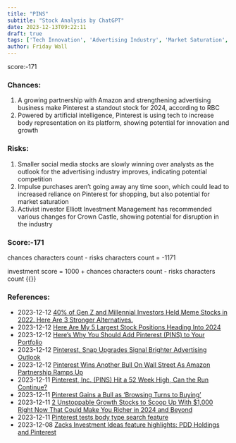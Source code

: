 ```yaml
---
title: "PINS"
subtitle: "Stock Analysis by ChatGPT"
date: 2023-12-13T09:22:11
draft: true
tags: ['Tech Innovation', 'Advertising Industry', 'Market Saturation', 'Competition', 'Activist Investor']
author: Friday Wall
---
```


score:-171
### Chances:
1. A growing partnership with Amazon and strengthening advertising business make Pinterest a standout stock for 2024, according to RBC
2. Powered by artificial intelligence, Pinterest is using tech to increase body representation on its platform, showing potential for innovation and growth
### Risks:
1. Smaller social media stocks are slowly winning over analysts as the outlook for the advertising industry improves, indicating potential competition
2. Impulse purchases aren’t going away any time soon, which could lead to increased reliance on Pinterest for shopping, but also potential for market saturation
3. Activist investor Elliott Investment Management has recommended various changes for Crown Castle, showing potential for disruption in the industry
### Score:-171
chances characters count - risks characters count = -1171

investment score = 1000 + chances characters count - risks characters count
{{<tradingview symbol="NYSE:PINS">}}
### References:
- 2023-12-12 [40% of Gen Z and Millennial Investors Held Meme Stocks in 2022. Here Are 3 Stronger Alternatives.](https://finance.yahoo.com/news/40-gen-z-millennial-investors-112700500.html)
- 2023-12-12 [Here Are My 5 Largest Stock Positions Heading Into 2024](https://finance.yahoo.com/news/5-largest-stock-positions-heading-110300865.html)
- 2023-12-12 [Here’s Why You Should Add Pinterest (PINS) to Your Portfolio](https://finance.yahoo.com/news/why-add-pinterest-pins-portfolio-085553883.html)
- 2023-12-12 [Pinterest, Snap Upgrades Signal Brighter Advertising Outlook](https://finance.yahoo.com/news/pinterest-snap-upgrades-signal-brighter-123329884.html)
- 2023-12-12 [Pinterest Wins Another Bull On Wall Street As Amazon Partnership Ramps Up](https://finance.yahoo.com/m/be616667-bf95-3466-9157-f97401fe8bd9/pinterest-wins-another-bull.html)
- 2023-12-11 [Pinterest, Inc. (PINS) Hit a 52 Week High, Can the Run Continue?](https://finance.yahoo.com/news/pinterest-inc-pins-hit-52-141506204.html)
- 2023-12-11 [Pinterest Gains a Bull as ‘Browsing Turns to Buying’](https://finance.yahoo.com/m/b0025189-7305-3959-a72e-53d1d4df2680/pinterest-gains-a-bull-as.html)
- 2023-12-11 [2 Unstoppable Growth Stocks to Scoop Up With $1,000 Right Now That Could Make You Richer in 2024 and Beyond](https://finance.yahoo.com/news/2-unstoppable-growth-stocks-scoop-130000826.html)
- 2023-12-11 [Pinterest tests body type search feature](https://www.retaildive.com/news/pinterest-tests-body-type-search-feature/701113/)
- 2023-12-08 [Zacks Investment Ideas feature highlights: PDD Holdings and Pinterest](https://finance.yahoo.com/news/zacks-investment-ideas-feature-highlights-085200806.html)


                